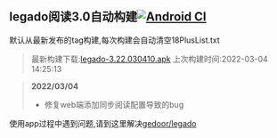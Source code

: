 ## legado阅读3.0自动构建[![Android CI](https://github.com/10bits/gedoor-Build/workflows/Android%20CI/badge.svg)](https://github.com/10bits/gedoor-Build/actions)

默认从最新发布的tag构建,每次构建会自动清空18PlusList.txt

> 最新构建下载:[legado-3.22.030410.apk](https://github.com/imgblz/gedoor-Build/releases/download/legado-3.22.030410/legado-3.22.030410.apk) 上次构建时间:2022-03-04 14:25:13
<!--start-->
> **2022/03/04**
> 
> * 修复web端添加同步阅读配置导致的bug
<!--end-->
  
使用app过程中遇到问题,请到这里解决[gedoor/legado](https://github.com/gedoor/legado/issues)

